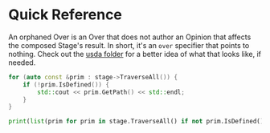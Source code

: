 # Quick Reference

An orphaned Over is an Over that does not author an Opinion that affects
the composed Stage's result. In short, it's an `over` specifier that
points to nothing. Check out the [usda folder](usda) for a better idea
of what that looks like, if needed.


```cpp
for (auto const &prim : stage->TraverseAll()) {
    if (!prim.IsDefined()) {
        std::cout << prim.GetPath() << std::endl;
    }
}
```

```python
print(list(prim for prim in stage.TraverseAll() if not prim.IsDefined()))
```
